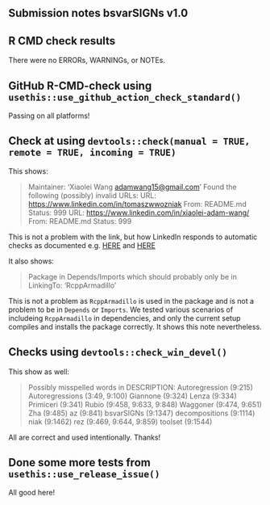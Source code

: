 ## Submission notes bsvarSIGNs v1.0

## R CMD check results

There were no ERRORs, WARNINGs, or NOTEs.

## GitHub R-CMD-check using `usethis::use_github_action_check_standard()`

Passing on all platforms!

## Check at using `devtools::check(manual = TRUE, remote = TRUE, incoming = TRUE)`

This shows:
>  Maintainer: ‘Xiaolei Wang <adamwang15@gmail.com>’
>  Found the following (possibly) invalid URLs:
>    URL: https://www.linkedin.com/in/tomaszwwozniak
>      From: README.md
>      Status: 999
>    URL: https://www.linkedin.com/in/xiaolei-adam-wang/
>      From: README.md
>      Status: 999

This is not a problem with the link, but how LinkedIn responds to automatic checks as documented e.g. [HERE](https://stackoverflow.com/questions/27231113/999-error-code-on-head-request-to-linkedin) and [HERE](https://http.dev/999)

It also shows:
>  Package in Depends/Imports which should probably only be in LinkingTo: ‘RcppArmadillo’

This is not a problem as `RcppArmadillo` is used in the package and is not a problem to be in `Depends` or `Imports`. We tested various scenarios of includeing `RcppArmadillo` in dependencies, and only the current setup compiles and installs the package correctly. It shows this note nevertheless.




## Checks using `devtools::check_win_devel()`

This show as well:
> Possibly misspelled words in DESCRIPTION:
>   Autoregression (9:215)
>   Autoregressions (3:49, 9:100)
>   Giannone (9:324)
>   Lenza (9:334)
>   Primiceri (9:341)
>   Rubio (9:458, 9:633, 9:848)
>   Waggoner (9:474, 9:651)
>   Zha (9:485)
>   az (9:841)
>   bsvarSIGNs (9:1347)
>   decompositions (9:1114)
>   niak (9:1462)
>   rez (9:469, 9:644, 9:859)
>   toolset (9:1544)

All are correct and used intentionally. Thanks!





## Done some more tests from `usethis::use_release_issue()`

All good here!